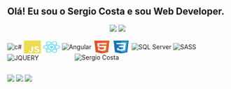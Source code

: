 ## Olá! Eu sou o Sergio Costa e sou Web Developer.
<div align="center">
  <a https://github.com/scostadeveloper">
  <img height="200em" src="https://github-readme-stats.vercel.app/api?username=scostadeveloper&show_icons=true&theme=tokyonight&include_all_commits=true&count_private=true"/>
  <img height="150em" src="https://github-readme-stats.vercel.app/api/top-langs/?username=scostadeveloper&layout=compact&langs_count=7&theme=tokyonight"/> 
</div>
<div style="display: inline_block"><br>
  
  <img align="center" alt="c#" height="50" width="40" src="https://cdn.worldvectorlogo.com/logos/c--4.svg" />
  <img align="center" alt="Js" height="30" width="40" src="https://raw.githubusercontent.com/devicons/devicon/master/icons/javascript/javascript-plain.svg">
  <img align="center" alt="React" height="30" width="40" src="https://raw.githubusercontent.com/devicons/devicon/master/icons/react/react-original.svg">
  <img align="center" alt="Angular" height="40" width="40" src="https://upload.wikimedia.org/wikipedia/commons/thumb/c/cf/Angular_full_color_logo.svg/512px-Angular_full_color_logo.svg.png">
  <img align="center" alt="HTML" height="30" width="40" src="https://raw.githubusercontent.com/devicons/devicon/master/icons/html5/html5-original.svg">
  <img align="center" alt="CSS" height="30" width="40" src="https://raw.githubusercontent.com/devicons/devicon/master/icons/css3/css3-original.svg">
  <img align="center" alt="SQL Server" height="40" width="40" src="https://cdn.worldvectorlogo.com/logos/t-sql.svg" />
  <img align="center" alt="SASS" height="40" width="40" src="https://cdn.jsdelivr.net/gh/devicons/devicon/icons/sass/sass-original.svg" />
  <img align="center" alt="JQUERY" height="45" width="40" src="https://cdn.jsdelivr.net/gh/devicons/devicon/icons/jquery/jquery-original-wordmark.svg" />
  <img align="right" width="350" src="https://i.ibb.co/ZBg1fth/Ready-Player-Me-Avatar.png" alt="Sergio Costa" border="0" /> <!-- Avatar -->
</div>
  
  ##
 
<div> 
  <a href="https://www.instagram.com/scosta.developer/" target="_blank"><img src="https://img.shields.io/badge/-Instagram-%23E4405F?style=for-the-badge&logo=instagram&logoColor=white" target="_blank"></a>
  <a href = "mailto:scosta.developer@gmail.com"><img src="https://img.shields.io/badge/-Gmail-%23333?style=for-the-badge&logo=gmail&logoColor=white" target="_blank"></a>
  <a href="https://www.linkedin.com/in/sergio-costa-676498208/" target="_blank"><img src="https://img.shields.io/badge/-LinkedIn-%230077B5?style=for-the-badge&logo=linkedin&logoColor=white" target="_blank"></a> 
 
 
</div>

